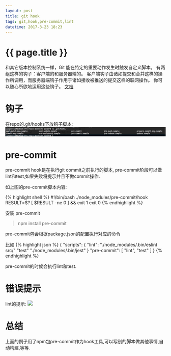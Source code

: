 ```yaml
---
layout: post
title: git hook
tags: git,hook,pre-commit,lint
datetime: 2017-3-23 18:23
---
```


{{ page.title }}
================

和其它版本控制系统一样，Git 能在特定的重要动作发生时触发自定义脚本。 有两组这样的钩子：客户端的和服务器端的。 客户端钩子由诸如提交和合并这样的操作所调用，而服务器端钩子作用于诸如接收被推送的提交这样的联网操作。 你可以随心所欲地运用这些钩子。
<a href="https://git-scm.com/book/zh/v2/%E8%87%AA%E5%AE%9A%E4%B9%89-Git-Git-%E9%92%A9%E5%AD%90">文档</a>

# 钩子
在repo的.git/hooks下放钩子脚本:
<img src="/assets/img/git-hooks.png" />

# pre-commit
pre-commit hook是在执行git commit之前执行的脚本, pre-commit阶段可以做lint和test,如果失败将提示并且不做commit操作.

如上图的pre-commit脚本内容:

{% highlight shell %}
#!/bin/bash
./node_modules/pre-commit/hook
RESULT=$?
[ $RESULT -ne 0 ] && exit 1
exit 0
{% endhighlight %}

安装 pre-commit
> npm install pre-commit

pre-commit包会根据package.json的配置执行对应的命令

比如
{% highlight json %}
{
    "scripts": {
        "lint": "./node_modules/.bin/eslint src/"
        "test" "./node_modules/.bin/jest"
    }
    "pre-commit": [
        "lint",
        "test"
    ]
}
{% endhighlight %}

pre-commit的时候会执行lint和test.

# 错误提示
lint的提示:
<img src="/assets/img/git-hook-pre-commit.png" />

# 总结
上面的例子用了npm包pre-commit作为hook工具,可以写别的脚本做其他事情,自动构建,等等.
